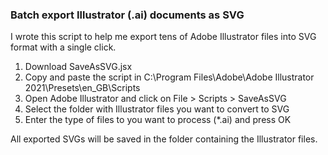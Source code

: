 ### Batch export Illustrator (.ai) documents as SVG

I wrote this script to help me export tens of Adobe Illustrator files into SVG format with a single click.

1. Download SaveAsSVG.jsx
2. Copy and paste the script in C:\Program Files\Adobe\Adobe Illustrator 2021\Presets\en_GB\Scripts
3. Open Adobe Illustrator and click on File > Scripts > SaveAsSVG
4. Select the folder with Illustrator files you want to convert to SVG
5. Enter the type of files to you want to process (*.ai) and press OK

All exported SVGs will be saved in the folder containing the Illustrator files.
